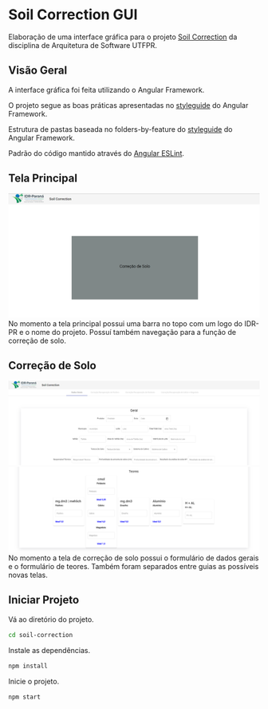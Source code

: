 # Soil Correction GUI

Elaboração de uma interface gráfica para o projeto [Soil Correction](https://github.com/gabrielcostasilva/sa-soilcorrection) da disciplina de Arquitetura de Software UTFPR.

## Visão Geral
A interface gráfica foi feita utilizando o Angular Framework.

O projeto segue as boas práticas apresentadas no [styleguide](https://angular.io/guide/styleguide#folders-by-feature-structure) do Angular Framework.

Estrutura de pastas baseada no folders-by-feature do [styleguide](https://angular.io/guide/styleguide#folders-by-feature-structure) do Angular Framework.

Padrão do código mantido através do [Angular ESLint](https://github.com/angular-eslint/angular-eslint).

## Tela Principal
![Home](pics/home.PNG)
No momento a tela principal possui uma barra no topo com um logo do IDR-PR e o nome do projeto. Possuí também navegação para a função de correção de solo.

## Correção de Solo
![Home](pics/correcao.PNG)
![Home](pics/correcao2.PNG)
No momento a tela de correção de solo possui o formulário de dados gerais e o formulário de teores. Também foram separados entre guias as possíveis novas telas.


## Iniciar Projeto

Vá ao diretório do projeto.

```bash
cd soil-correction
```

Instale as dependências.

```bash
npm install
```

Inicie o projeto.
```bash
npm start
```